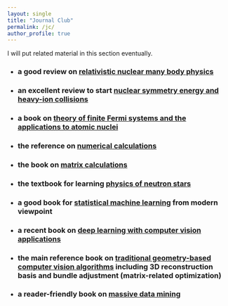 ```yaml
---
layout: single
title: "Journal Club"
permalink: /jc/
author_profile: true
---
```


I will put related material in this section eventually.

* ### a good review on [relativistic nuclear many body physics](https://inspirehep.net/literature/207866)

* ### an excellent review to start [nuclear symmetry energy and heavy-ion collisions](https://www.sciencedirect.com/science/article/pii/S0370157308001269)

* ### a book on [theory of finite Fermi systems and the applications to atomic nuclei](https://www.google.com/books/edition/Theory_of_Finite_Fermi_Systems_and_Appli/M-NEAAAAIAAJ?hl=en)

* ### the reference on [numerical calculations](https://numerical.recipes)

  <!--
   ![](https://bjcai-phys.github.io/images/NRcpp.jpg){:width="30%"}       ![](https://bjcai-phys.github.io/images/NRfortran.jpg){:width="30.3%"}
  -->

* ### the book on [matrix calculations](https://www.amazon.com/Computations-Hopkins-Studies-Mathematical-Sciences/dp/1421407949/ref=sr_1_1?crid=KDZCJ4MFEI57&dib=eyJ2IjoiMSJ9.3DfGm1tfiW4BLD9tUrw5uwLaFsOth4LR5fANRwb7OaXsWbMlkyv4lR-Eigfqz-ZSV8WrJupXP8rdHZf-JdGgWH9RD6P75orxLYkPovZZff0j7rP_HIRwOzyJuVqyeyQkHUSlQC3BrWHqyYVITeabIlpV-Aap8VYBAO4TASmj_gGihxCaSEVvU3GOwHmuBk3uH0AZeuyBpOCKkzYZU03fyDf_qgD-WUmdGW82q3k2hUo.7gPxm5ixiL0FBt5rGD1GjEMHI0LnyYepZXfZ__J_Vog&dib_tag=se&keywords=matrix+computations&qid=1749684886&s=books&sprefix=matrix+computatio%2Cstripbooks%2C319&sr=1-1)
   <!-- ![](https://bjcai-phys.github.io/images/MCgolub.jpg){:width="30%"} -->
   
* ### the textbook for learning [physics of neutron stars](https://www.amazon.com/Black-Holes-White-Dwarfs-Neutron/dp/0471873160)

   <!--  ![](https://bjcai-phys.github.io/images/G-ShapiroTeukolsky.png){:width="35%"} -->

* ### a good book for [statistical machine learning](https://www.amazon.com/Elements-Statistical-Learning-Prediction-Statistics/dp/0387848576/ref=sr_1_1?crid=2SCVI6ZZXMUBY&dib=eyJ2IjoiMSJ9.ySmiEtcDzxTcwr1z1UsYhr3z4VdJIUeZhvEIJuX6ynlW5YiLru_wOe48Ekq9lr_oEoczl4Iyllt3J1v_-xDMh0AhnYnGyaA5paAkLxPVlZlnQPoZix_qQxCX52rLfFB3ve6vNR_4eKt1vALkjXQa6V1NPHV2-btYOq_OzrylJ_3KhmtE364VRG02fi_Pz3Ix-zGS0bA3Dr2zy16XwFZT9WLy7_OaK8McMIBZuvyOuRc.jTufpcjSOQ5UEnSxZ0ign7iUZxQmcd4no66fBgXjr4k&dib_tag=se&keywords=the+elements+of+statistical+learning&qid=1749357469&s=books&sprefix=s%2Cstripbooks%2C2929&sr=1-1) from modern viewpoint

    <!-- ![](https://bjcai-phys.github.io/images/G-ESL.png){:width="40%"} -->

* ### a recent book on [deep learning with computer vision applications](https://www.amazon.com/Understanding-Deep-Learning-Simon-Prince/dp/0262048647/ref=pd_bxgy_thbs_d_sccl_2/130-6229383-0581031?pd_rd_w=vwaHw&content-id=amzn1.sym.dcf559c6-d374-405e-a13e-133e852d81e1&pf_rd_p=dcf559c6-d374-405e-a13e-133e852d81e1&pf_rd_r=XN30YMPZZ4VJ6MB8QEE3&pd_rd_wg=1nnXu&pd_rd_r=a827cad6-34cd-4263-bc5c-a5b05fde7be8&pd_rd_i=0262048647&psc=1)
  
   <!--  ![](https://bjcai-phys.github.io/images/PrinceDL.jpg){:width="40%"} -->

* ### the main reference book on [traditional geometry-based computer vision algorithms](https://www.amazon.com/Multiple-View-Geometry-Computer-Vision/dp/0521540518/ref=pd_bxgy_thbs_d_sccl_1/130-6229383-0581031?pd_rd_w=xA6wE&content-id=amzn1.sym.dcf559c6-d374-405e-a13e-133e852d81e1&pf_rd_p=dcf559c6-d374-405e-a13e-133e852d81e1&pf_rd_r=6033299N6S6TMTGWC8FT&pd_rd_wg=bQYtY&pd_rd_r=00951dbe-b079-4b0c-877a-075ad669c50d&pd_rd_i=0521540518&psc=1) including 3D reconstruction basis and bundle adjustment (matrix-related optimization)
  <!-- ![](https://bjcai-phys.github.io/images/MVG.jpg){:width="30%"} -->

* ### a reader-friendly book on [massive data mining](http://www.mmds.org/)
   <!-- ![](https://bjcai-phys.github.io/images/massiveDM.jpg){:width="30%"} -->
